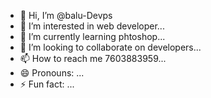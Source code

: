 - 👋 Hi, I’m @balu-Devps
- 👀 I’m interested in web developer...
- 🌱 I’m currently learning phtoshop...
- 💞️ I’m looking to collaborate on developers...
- 📫 How to reach me 7603883959...
- 😄 Pronouns: ...
- ⚡ Fun fact: ...

<!---
balu-Devps/balu-Devps is a ✨ special ✨ repository because its `README.md` (this file) appears on your GitHub profile.
You can click the Preview link to take a look at your changes.
--->
